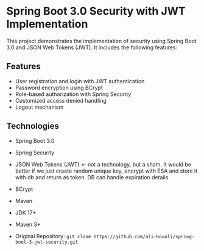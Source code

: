 # Spring Boot 3.0 Security with JWT Implementation
This project demonstrates the implementation of security using Spring Boot 3.0 and JSON Web Tokens (JWT). It includes the following features:

## Features
* User registration and login with JWT authentication
* Password encryption using BCrypt
* Role-based authorization with Spring Security
* Customized access denied handling
* Logout mechanism

## Technologies
* Spring Boot 3.0
* Spring Security
* JSON Web Tokens (JWT) <- not a technology, but a sham. It would be better if we just craete random unique key, encrypt with ESA and store it with db and return as token. DB can handle expiration details
* BCrypt
* Maven 

* JDK 17+
* Maven 3+

* Original Repository: `git clone https://github.com/ali-bouali/spring-boot-3-jwt-security.git`
